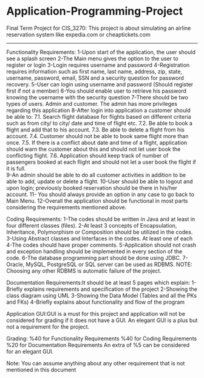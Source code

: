 # Application-Programming-Project
Final Term Project for CIS_3270:  This project is about simulating an airline reservation system like expedia.com or cheaptickets.com

-----------
Functionality Requirements:
1-Upon start of the application, the user should see a splash screen
2-The Main menu gives the option to the user to register or login
3-Login requires username and password
4-Registration requires information such as first name, last name, address, zip, state, username, password, email, SSN and a security question for password recovery.
5-User can login using username and password (Should register first if not a member)
6-You should enable user to retrieve his password knowing the username with the security question
7-There should be two types of users. Admin and customer. The admin has more privileges regarding this application
8-After login into application a customer should be able to:
    7.1. Search flight database for flights based on different criteria such as from city/ to        city/ date and time of flight etc.
    7.2. Be able to book a flight and add that to his account.
    7.3. Be able to delete a flight from his account.
    7.4. Customer should not be able to book same flight more than once.
    7.5. If there is a conflict about date and time of a flight, application should warn the customer about this and should not let user book the conflicting flight.
    7.6. Application should keep track of number of passengers booked at each flight and should not let a user book the flight if it is full.  
9-An admin should be able to do all customer activities in addition to be able to add, update or delete a flight.
10-User should be able to logout and upon login; previously booked reservation should be there in his/her account. 
11- You should always provide an option in any case to go back to Main Menu.
12-Overall the application should be functional in most parts considering the requirements mentioned above. 

Coding Requirements:
1-The codes should be written in Java and at least in four different classes (files).
2-At least 3 concepts of Encapsulation, Inheritance, Polymorphism or Composition should be utilized in the codes.
3-Using Abstract classes and Interfaces in the codes. At least one of each
4-The codes should have proper comments.
5-Application should not crash and exception handling should be implemented in every section of the code.
6-The database programming part should be done using JDBC.
7-Oracle, MySQL, PostgreSQL or SQL server can be used as RDBMS. NOTE: Choosing any other RDBMS is automatic failure of the project.

Documentation Requirements:It should be at least 5 pages which explain:
1-Briefly explains requirements and specification of the project
2-Showing the class diagram using UML
3-Showing the Data Model (Tables and all the PKs and FKs)
4-Briefly explains about functionality and flow of the program

Application GUI:GUI is a must for this project and application will not be considered for grading if it does not have a GUI. An elegant GUI is a plus but not a requirement for the project. 

Grading:
%40 for Functionality Requirements
%40 for Coding Requirements
%20 for Documentation Requirements
An extra of %5 can be considered for an elegant GUI.

Note: You can assume anything about any other requirement that is not mentioned in this document

